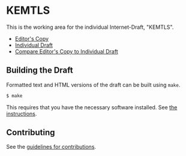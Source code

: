 # KEMTLS

This is the working area for the individual Internet-Draft, "KEMTLS".

* [Editor's Copy](https://chris-wood.github.io/draft-wiggers-tls-kemtls/#go.draft-wiggers-tls-kemtls.html)
* [Individual Draft](https://tools.ietf.org/html/draft-wiggers-tls-kemtls)
* [Compare Editor's Copy to Individual Draft](https://chris-wood.github.io/draft-wiggers-tls-kemtls/#go.draft-wiggers-tls-kemtls.diff)

## Building the Draft

Formatted text and HTML versions of the draft can be built using `make`.

```sh
$ make
```

This requires that you have the necessary software installed.  See
[the instructions](https://github.com/martinthomson/i-d-template/blob/master/doc/SETUP.md).


## Contributing

See the
[guidelines for contributions](https://github.com/chris-wood/draft-wiggers-tls-kemtls/blob/master/CONTRIBUTING.md).
